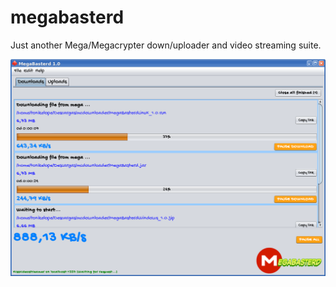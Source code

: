# megabasterd
Just another Mega/Megacrypter down/uploader and video streaming suite.

![Diagrama](/src/megabasterd/screenshot.png)
